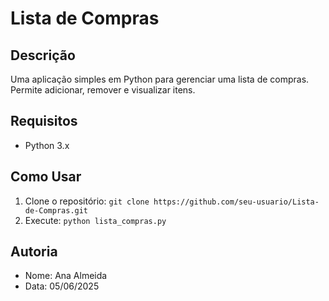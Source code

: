 # Lista de Compras

## Descrição
Uma aplicação simples em Python para gerenciar uma lista de compras. Permite adicionar, remover e visualizar itens.

## Requisitos
- Python 3.x

## Como Usar
1. Clone o repositório: `git clone https://github.com/seu-usuario/Lista-de-Compras.git`
2. Execute: `python lista_compras.py`

## Autoria
- Nome: Ana Almeida
- Data: 05/06/2025